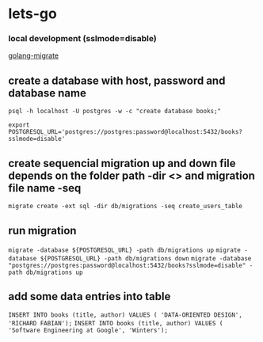 # lets-go

### local development (sslmode=disable)

[golang-migrate](https://github.com/golang-migrate/migrate/blob/v4.16.2/database/postgres/TUTORIAL.md)

## create a database with host, password and database name

`psql -h localhost -U postgres -w -c "create database books;"`

`export POSTGRESQL_URL='postgres://postgres:password@localhost:5432/books?sslmode=disable'`

## create sequencial migration up and down file depends on the folder path -dir <> and migration file name -seq <name>

`migrate create -ext sql -dir db/migrations -seq create_users_table`

## run migration

`migrate -database ${POSTGRESQL_URL} -path db/migrations up`
`migrate -database ${POSTGRESQL_URL} -path db/migrations down`
`migrate -database "postgres://postgres:password@localhost:5432/books?sslmode=disable" -path db/migrations up`

## add some data entries into table

`INSERT INTO books (title, author) VALUES ( 'DATA-ORIENTED DESIGN', 'RICHARD FABIAN');`
`INSERT INTO books (title, author) VALUES ( 'Software Engineering at Google', 'Winters');`
